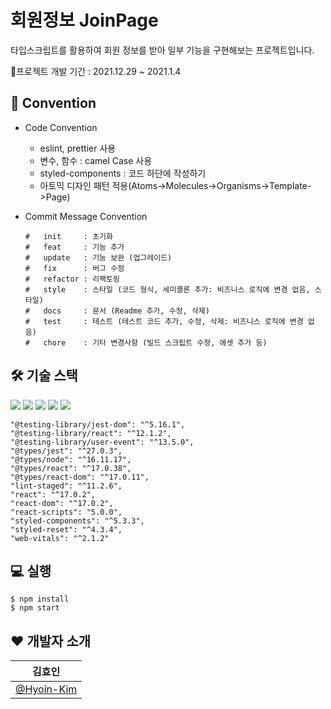 # 회원정보 JoinPage
타입스크립트를 활용하여 회원 정보를 받아 일부 기능을 구현해보는 프로젝트입니다. <br/> 

📃프로젝트 개발 기간 : 2021.12.29 ~ 2021.1.4


## 📌 Convention
- Code Convention
  - eslint, prettier 사용
  - 변수, 함수 : camel Case 사용
  - styled-components : 코드 하단에 작성하기
  - 아토믹 디자인 패턴 적용(Atoms->Molecules->Organisms->Template->Page)

- Commit Message Convention

  ```
  #   init     : 초기화
  #   feat     : 기능 추가
  #   update   : 기능 보완 (업그레이드)
  #   fix      : 버그 수정
  #   refactor : 리팩토링
  #   style    : 스타일 (코드 형식, 세미콜론 추가: 비즈니스 로직에 변경 없음, 스타일)
  #   docs     : 문서 (Readme 추가, 수정, 삭제)
  #   test     : 테스트 (테스트 코드 추가, 수정, 삭제: 비즈니스 로직에 변경 없음)
  #   chore    : 기타 변경사항 (빌드 스크립트 수정, 에셋 추가 등)
  ```
  
## 🛠 기술 스택
<img src="https://img.shields.io/badge/React-61DAFB?style=flat-square&logo=React&logoColor=white"/> <img src="https://img.shields.io/badge/TypeScript-blue?style=flat-square&logo=TypeScript&logoColor=white"/> <img src="https://img.shields.io/badge/StyledComponents-DB7093?style=flat-square&logo=Styled-components&logoColor=white"/> <img src="https://img.shields.io/badge/Prettier-F7B93E?style=flat-square&logo=Prettier&logoColor=white"/> <img src="https://img.shields.io/badge/Eslint-4B3263?style=flat-square&logo=Eslint&logoColor=white"/>

```
"@testing-library/jest-dom": "^5.16.1",
"@testing-library/react": "^12.1.2",
"@testing-library/user-event": "^13.5.0",
"@types/jest": "^27.0.3",
"@types/node": "^16.11.17",
"@types/react": "^17.0.38",
"@types/react-dom": "^17.0.11",
"lint-staged": "^11.2.6",
"react": "^17.0.2",
"react-dom": "^17.0.2",
"react-scripts": "5.0.0",
"styled-components": "^5.3.3",
"styled-reset": "^4.3.4",
"web-vitals": "^2.1.2"
```

## 💻 실행

```
$ npm install
$ npm start
```

## ❤ 개발자 소개
|김효인|
|---|
|[@Hyoin-Kim](https://github.com/Hyoin-Kim)|
